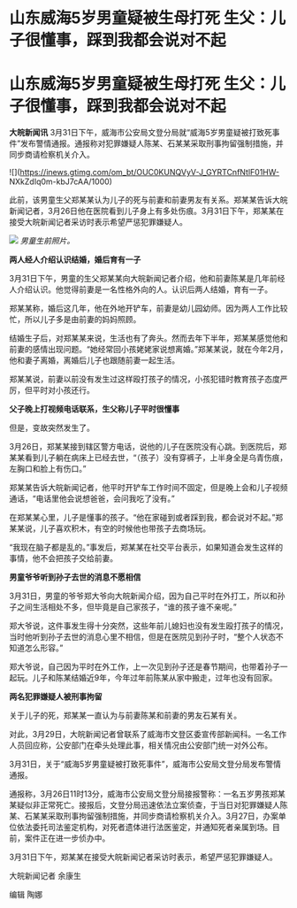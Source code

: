 # 山东威海5岁男童疑被生母打死 生父：儿子很懂事，踩到我都会说对不起

# 山东威海5岁男童疑被生母打死 生父：儿子很懂事，踩到我都会说对不起

**大皖新闻讯**
3月31日下午，威海市公安局文登分局就“威海5岁男童疑被打致死事件”发布警情通报。通报称对犯罪嫌疑人陈某、石某某采取刑事拘留强制措施，并同步商请检察机关介入。

![](https://inews.gtimg.com/om_bt/OUC0KUNQVyV-J_GYRTCnfNtlF01HW-
NXkZdIq0m-kbJ7cAA/1000)

此前，该男童生父郑某某认为儿子的死与前妻和前妻男友有关系。郑某某告诉大皖新闻记者，3月26日他在医院看到儿子身上有多处伤痕。3月31日下午，郑某某在接受大皖新闻记者采访时表示希望严惩犯罪嫌疑人。

![](https://inews.gtimg.com/om_bt/OVTCpCPwxI08Mf8JPXm_90TknsMXq9MlGOc2PboJQJnc8AA/1000)
_男童生前照片。_

**两人经人介绍认识结婚，婚后育有一子**

3月31日下午，男童的生父郑某某向大皖新闻记者介绍，他和前妻陈某是几年前经人介绍认识。他觉得前妻是一名性格外向的人。认识后两人结婚，育有一子。

郑某某称，婚后这几年，他在外地开铲车，前妻是幼儿园幼师。因为两人工作比较忙，所以儿子多是由前妻的妈妈照顾。

结婚生子后，对郑某某来说，生活也有了奔头。然而去年下半年，郑某某感觉他和前妻的感情出现问题。“她经常回小孩姥姥家说想离婚。”郑某某说，就在今年2月，他和妻子离婚，离婚后儿子也跟随前妻一起生活。

郑某某说，前妻以前没有发生过这样殴打孩子的情况，小孩犯错时教育孩子态度严厉，但平时对小孩还行。

**父子晚上打视频电话联系，生父称儿子平时很懂事**

但是，变故突然发生了。

3月26日，郑某某接到辖区警方电话，说他的儿子在医院没有心跳。到医院后，郑某某看到儿子躺在病床上已经去世，“（孩子）没有穿裤子，上半身全是乌青伤痕，左胸口和脸上有伤口。”

郑某某告诉大皖新闻记者，他平时开铲车工作时间不固定，但是晚上会和儿子视频通话，“电话里他会说想爸爸，会问我吃了没有。”

在郑某某心里，儿子是懂事的孩子。“他在家碰到或者踩到我，都会说对不起。”郑某某说，儿子喜欢积木，有空的时候他也带孩子去商场玩。

“我现在脑子都是乱的。”事发后，郑某某在社交平台表示，如果知道会发生这样的事情，他不会把孩子交给前妻。

**男童爷爷听到孙子去世的消息不愿相信**

3月31日，男童的爷爷郑大爷向大皖新闻介绍，因为自己平时在外打工，所以和孙子之间生活相处不多，但毕竟是自己家孩子，“谁的孩子谁不亲呢。”

郑大爷说，这件事发生得十分突然，这些年前儿媳妇也没有发生殴打孩子的情况，当时他听到孙子去世的消息心里不相信，但是在医院见到孙子时，“整个人状态不知道怎么形容。”

郑大爷说，自己因为平时在外工作，上一次见到孙子还是春节期间，也带着孙子一起玩。儿子和陈某结婚近9年，今年过年前陈某从家中搬走，过年也没有回家。

**两名犯罪嫌疑人被刑事拘留**

关于儿子的死，郑某某一直认为与前妻陈某和前妻的男友石某有关。

对此，3月29日，大皖新闻记者曾联系了威海市文登区委宣传部新闻科。一名工作人员回应称，公安部门在牵头处理此事，相关情况由公安部门统一对外公布。

3月31日，关于“威海5岁男童疑被打致死事件”，威海市公安局文登分局发布警情通报。

通报称，3月26日11时13分，威海市公安局文登分局接报警称：一名五岁男孩郑某某疑似非正常死亡。接报后，文登分局迅速依法立案侦查，于当日对犯罪嫌疑人陈某、石某某采取刑事拘留强制措施，并同步商请检察机关介入。3月27日，办案单位依法委托司法鉴定机构，对死者遗体进行法医鉴定，并通知死者亲属到场。目前，案件正在进一步侦办中。

3月31日下午，郑某某在接受大皖新闻记者采访时表示，希望严惩犯罪嫌疑人。

大皖新闻记者 余康生

编辑 陶娜

